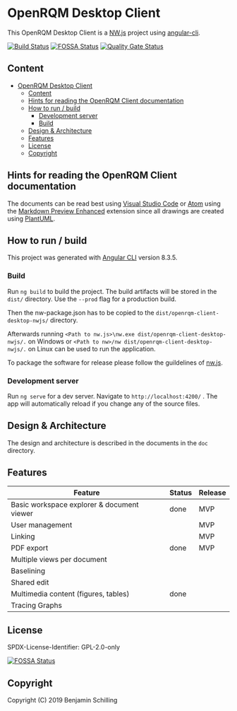 # OpenRQM Desktop Client

This OpenRQM Desktop Client is a [NW.js](https://nwjs.io/) project using [angular-cli](https://cli.angular.io/).

[![Build Status](https://dev.azure.com/OpenRQM/OpenRQM/_apis/build/status/openrqm.openrqm-client-desktop-nwjs?branchName=development)](https://dev.azure.com/OpenRQM/OpenRQM/_build/latest?definitionId=4&branchName=development)  [![FOSSA Status](https://app.fossa.io/api/projects/git%2Bgithub.com%2Fopenrqm%2Fopenrqm-client-desktop-nwjs.svg?type=shield)](https://app.fossa.io/projects/git%2Bgithub.com%2Fopenrqm%2Fopenrqm-client-desktop-nwjs?ref=badge_shield) [![Quality Gate Status](https://sonarcloud.io/api/project_badges/measure?project=openrqm_openrqm-client-desktop-nwjs&metric=alert_status)](https://sonarcloud.io/dashboard?id=openrqm_openrqm-client-desktop-nwjs)

## Content

* [OpenRQM Desktop Client](#openrqm-desktop-client)
  + [Content](#content)
  + [Hints for reading the OpenRQM Client documentation](#hints-for-reading-the-openrqm-client-documentation)
  + [How to run / build](#how-to-run--build)
    - [Development server](#development-server)
    - [Build](#build)
  + [Design & Architecture](#design--architecture)
  + [Features](#features)
  + [License](#license)
  + [Copyright](#copyright)

## Hints for reading the OpenRQM Client documentation

The documents can be read best using [Visual Studio Code](https://code.visualstudio.com/) or [Atom](https://atom.io/) using the [Markdown Preview Enhanced](https://shd101wyy.github.io/markdown-preview-enhanced/#/) extension since all drawings are created using [PlantUML](http://plantuml.com/).

## How to run / build

This project was generated with [Angular CLI](https://github.com/angular/angular-cli) version 8.3.5.

### Build

Run `ng build` to build the project. The build artifacts will be stored in the `dist/` directory. Use the `--prod` flag for a production build.

Then the nw-package.json has to be copied to the `dist/openrqm-client-desktop-nwjs/` directory.
 
Afterwards running `<Path to nw.js>\nw.exe dist/openrqm-client-desktop-nwjs/.` on Windows or `<Path to nw>/nw dist/openrqm-client-desktop-nwjs/.` on Linux can be used to run the application.

To package the software for release please follow the guildelines of [nw.js](http://docs.nwjs.io/en/latest/For%20Users/Package%20and%20Distribute/).

### Development server

Run `ng serve` for a dev server. Navigate to `http://localhost:4200/` . The app will automatically reload if you change any of the source files.

## Design & Architecture

The design and architecture is described in the documents in the `doc` directory.

## Features

| Feature                                    | Status  | Release |
| ------------------------------------------ | ------- | ------- |
| Basic workspace explorer & document viewer | done    | MVP     |
| User management                            |         | MVP     |
| Linking                                    |         | MVP     |
| PDF export                                 | done    | MVP     |
| Multiple views per document                |         |         |
| Baselining                                 |         |         |
| Shared edit                                |         |         |
| Multimedia content (figures, tables)       | done    |         |
| Tracing Graphs                             |         |         |

## License

SPDX-License-Identifier: GPL-2.0-only

[![FOSSA Status](https://app.fossa.io/api/projects/git%2Bgithub.com%2Fopenrqm%2Fopenrqm-client-desktop-nwjs.svg?type=large)](https://app.fossa.io/projects/git%2Bgithub.com%2Fopenrqm%2Fopenrqm-client-desktop-nwjs?ref=badge_large)

## Copyright

Copyright (C) 2019 Benjamin Schilling

